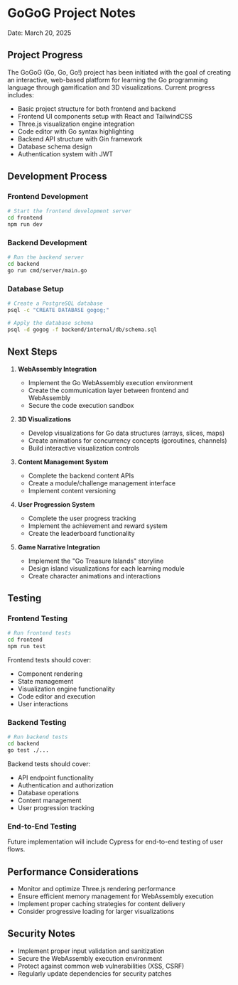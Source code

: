 # GoGoG Project Notes

Date: March 20, 2025

## Project Progress

The GoGoG (Go, Go, Go!) project has been initiated with the goal of creating an interactive, web-based platform for learning the Go programming language through gamification and 3D visualizations. Current progress includes:

- Basic project structure for both frontend and backend
- Frontend UI components setup with React and TailwindCSS
- Three.js visualization engine integration
- Code editor with Go syntax highlighting
- Backend API structure with Gin framework
- Database schema design
- Authentication system with JWT

## Development Process

### Frontend Development

```bash
# Start the frontend development server
cd frontend
npm run dev
```

### Backend Development

```bash
# Run the backend server
cd backend
go run cmd/server/main.go
```

### Database Setup

```bash
# Create a PostgreSQL database
psql -c "CREATE DATABASE gogog;"

# Apply the database schema
psql -d gogog -f backend/internal/db/schema.sql
```

## Next Steps

1. **WebAssembly Integration**
   - Implement the Go WebAssembly execution environment
   - Create the communication layer between frontend and WebAssembly
   - Secure the code execution sandbox

2. **3D Visualizations**
   - Develop visualizations for Go data structures (arrays, slices, maps)
   - Create animations for concurrency concepts (goroutines, channels)
   - Build interactive visualization controls

3. **Content Management System**
   - Complete the backend content APIs
   - Create a module/challenge management interface
   - Implement content versioning

4. **User Progression System**
   - Complete the user progress tracking
   - Implement the achievement and reward system
   - Create the leaderboard functionality

5. **Game Narrative Integration**
   - Implement the "Go Treasure Islands" storyline
   - Design island visualizations for each learning module
   - Create character animations and interactions

## Testing

### Frontend Testing

```bash
# Run frontend tests
cd frontend
npm run test
```

Frontend tests should cover:
- Component rendering
- State management
- Visualization engine functionality
- Code editor and execution
- User interactions

### Backend Testing

```bash
# Run backend tests
cd backend
go test ./...
```

Backend tests should cover:
- API endpoint functionality
- Authentication and authorization
- Database operations
- Content management
- User progression tracking

### End-to-End Testing

Future implementation will include Cypress for end-to-end testing of user flows.

## Performance Considerations

- Monitor and optimize Three.js rendering performance
- Ensure efficient memory management for WebAssembly execution
- Implement proper caching strategies for content delivery
- Consider progressive loading for larger visualizations

## Security Notes

- Implement proper input validation and sanitization
- Secure the WebAssembly execution environment
- Protect against common web vulnerabilities (XSS, CSRF)
- Regularly update dependencies for security patches